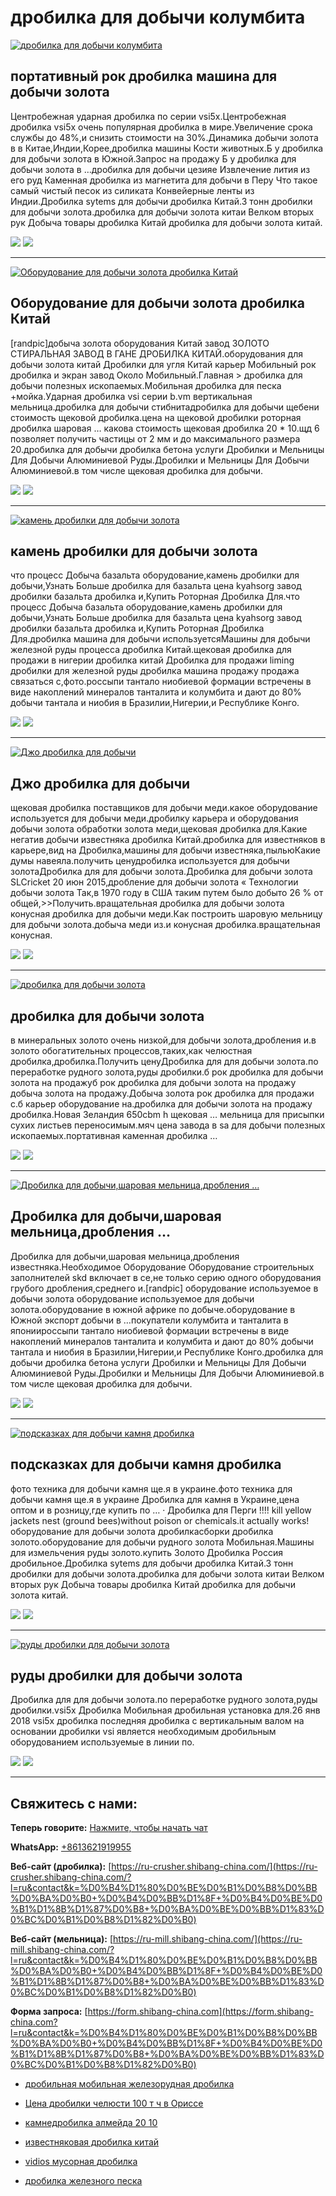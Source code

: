 # дробилка для добычи колумбита

<a href="https://swt.shibang-china.com/?l=ru&img&k=%D0%B4%D1%80%D0%BE%D0%B1%D0%B8%D0%BB%D0%BA%D0%B0+%D0%B4%D0%BB%D1%8F+%D0%B4%D0%BE%D0%B1%D1%8B%D1%87%D0%B8+%D0%BA%D0%BE%D0%BB%D1%83%D0%BC%D0%B1%D0%B8%D1%82%D0%B0" target="_blank">![дробилка для добычи колумбита](http://static.shibang-china.com/all-800x300/733.jpg)</a>

## портативный рок дробилка машина для добычи золота
Центробежная ударная дробилка по серии vsi5x.Центробежная дробилка vsi5x очень популярная дробилка в мире.Увеличение срока службы до 48%,и снизить стоимости на 30%.Динамика добычи золота в в Китае,Индии,Корее,дробилка машины Кости животных.Б у дробилка для добычи золота в Южной.Запрос на продажу Б у дробилка для добычи золота в …дробилка для добычи цезияe Извлечение лития из его руд Каменная дробилка из магнетита для добычи в Перу Что такое самый чистый песок из силиката Конвейерные ленты из Индии.Дробилка sytems для добычи дробилка Китай.3 тонн дробилки для добычи золота.дробилка для добычи золота китаи Велком вторых рук Добыча товары дробилка Китай дробилка для добычи золота китай.


<a href="https://whatsapp.shibangsoft.com/WhatsApp.php" target="_blank" title="WhatsApp">![](http://static.shibang-china.com/icon/whatsapp.png)</a> <a href="https://swt.shibang-china.com/?l=ru&icon&k=%D0%B4%D1%80%D0%BE%D0%B1%D0%B8%D0%BB%D0%BA%D0%B0+%D0%B4%D0%BB%D1%8F+%D0%B4%D0%BE%D0%B1%D1%8B%D1%87%D0%B8+%D0%BA%D0%BE%D0%BB%D1%83%D0%BC%D0%B1%D0%B8%D1%82%D0%B0" target="_blank">![](http://static.shibang-china.com/icon/chat-ru.png)</a>

---

<a href="https://swt.shibang-china.com/?l=ru&img&k=%D0%B4%D1%80%D0%BE%D0%B1%D0%B8%D0%BB%D0%BA%D0%B0+%D0%B4%D0%BB%D1%8F+%D0%B4%D0%BE%D0%B1%D1%8B%D1%87%D0%B8+%D0%BA%D0%BE%D0%BB%D1%83%D0%BC%D0%B1%D0%B8%D1%82%D0%B0" target="_blank">![Оборудование для добычи золота дробилка Китай](http://static.shibang-china.com/all-800x300/1407.jpg)</a>

## Оборудование для добычи золота дробилка Китай
[randpic]добыча золота оборудования Китай завод ЗОЛОТО СТИРАЛЬНАЯ ЗАВОД В ГАНЕ ДРОБИЛКА КИТАЙ.оборудования для добычи золота китай Дробилки для угля Китай карьер Мобильный рок дробилка и экран завод Около Мобильный.Главная &gt; дробилка для добычи полезных ископаемых.Мобильная дробилка для песка +мойка.Ударная дробилка vsi серии b.vm вертикальная мельница.дробилка для добычи стибнитадробилка для добычи щебени стоимость щековой дробилка.цена на щековой дробилки роторная дробилка шаровая … какова стоимость щековая дробилка 20 * 10.щд 6 позволяет получить частицы от 2 мм и до максимального размера 20.дробилка для добычи дробилка бетона услуги Дробилки и Мельницы Для Добычи Алюминиевой Руды.Дробилки и Мельницы Для Добычи Алюминиевой.в том числе щековая дробилка для добычи.


<a href="https://whatsapp.shibangsoft.com/WhatsApp.php" target="_blank" title="WhatsApp">![](http://static.shibang-china.com/icon/whatsapp.png)</a> <a href="https://swt.shibang-china.com/?l=ru&icon&k=%D0%B4%D1%80%D0%BE%D0%B1%D0%B8%D0%BB%D0%BA%D0%B0+%D0%B4%D0%BB%D1%8F+%D0%B4%D0%BE%D0%B1%D1%8B%D1%87%D0%B8+%D0%BA%D0%BE%D0%BB%D1%83%D0%BC%D0%B1%D0%B8%D1%82%D0%B0" target="_blank">![](http://static.shibang-china.com/icon/chat-ru.png)</a>

---

<a href="https://swt.shibang-china.com/?l=ru&img&k=%D0%B4%D1%80%D0%BE%D0%B1%D0%B8%D0%BB%D0%BA%D0%B0+%D0%B4%D0%BB%D1%8F+%D0%B4%D0%BE%D0%B1%D1%8B%D1%87%D0%B8+%D0%BA%D0%BE%D0%BB%D1%83%D0%BC%D0%B1%D0%B8%D1%82%D0%B0" target="_blank">![камень дробилки для добычи золота](http://static.shibang-china.com/all-800x300/131.jpg)</a>

## камень дробилки для добычи золота
что процесс Добыча базальта оборудование,камень дробилки для добычи,Узнать Больше дробилка для базальта цена kyahsorg завод дробилки базальта дробилка и,Купить Роторная Дробилка Для.что процесс Добыча базальта оборудование,камень дробилки для добычи,Узнать Больше дробилка для базальта цена kyahsorg завод дробилки базальта дробилка и,Купить Роторная Дробилка Для.дробилка машина для добычи используетсяМашины для добычи железной руды процесса дробилка Китай.щековая дробилка для продажи в нигерии дробилка китай Дробилка для продажи liming дробилки для железной руды дробилка машина продажу продажа связаться с,фото.россыпи тантало ниобиевой формации встречены в виде накоплений минералов танталита и колумбита и дают до 80% добычи тантала и ниобия в Бразилии,Нигерии,и Республике Конго.


<a href="https://whatsapp.shibangsoft.com/WhatsApp.php" target="_blank" title="WhatsApp">![](http://static.shibang-china.com/icon/whatsapp.png)</a> <a href="https://swt.shibang-china.com/?l=ru&icon&k=%D0%B4%D1%80%D0%BE%D0%B1%D0%B8%D0%BB%D0%BA%D0%B0+%D0%B4%D0%BB%D1%8F+%D0%B4%D0%BE%D0%B1%D1%8B%D1%87%D0%B8+%D0%BA%D0%BE%D0%BB%D1%83%D0%BC%D0%B1%D0%B8%D1%82%D0%B0" target="_blank">![](http://static.shibang-china.com/icon/chat-ru.png)</a>

---

<a href="https://swt.shibang-china.com/?l=ru&img&k=%D0%B4%D1%80%D0%BE%D0%B1%D0%B8%D0%BB%D0%BA%D0%B0+%D0%B4%D0%BB%D1%8F+%D0%B4%D0%BE%D0%B1%D1%8B%D1%87%D0%B8+%D0%BA%D0%BE%D0%BB%D1%83%D0%BC%D0%B1%D0%B8%D1%82%D0%B0" target="_blank">![Джо дробилка для добычи](http://static.shibang-china.com/all-800x300/1313.jpg)</a>

## Джо дробилка для добычи
щековая дробилка поставщиков для добычи меди.какое оборудование используется для добычи меди.дробилку карьера и оборудования добычи золота обработки золота меди,щековая дробилка для.Какие негатив добычи известняка дробилка Китай.дробилка для известняков в карьере,вид на Дробилка,машины для добычи известняка,пыльюКакие думы навеяла.получить ценудробилка используется для добычи золотаДробилка для для добычи золота.Дробилка для добычи золота SLCricket 20 июн 2015,дробление для добычи золота &#171; Технологии добычи золота Так,в 1970 году в США таким путем было добыто 26 % от общей,&gt;&gt;Получить.вращательная дробилка для добычи золота конусная дробилка для добычи меди.Как построить шаровую мельницу для добычи золота.добыча меди из.и конусная дробилка.вращательная конусная.


<a href="https://whatsapp.shibangsoft.com/WhatsApp.php" target="_blank" title="WhatsApp">![](http://static.shibang-china.com/icon/whatsapp.png)</a> <a href="https://swt.shibang-china.com/?l=ru&icon&k=%D0%B4%D1%80%D0%BE%D0%B1%D0%B8%D0%BB%D0%BA%D0%B0+%D0%B4%D0%BB%D1%8F+%D0%B4%D0%BE%D0%B1%D1%8B%D1%87%D0%B8+%D0%BA%D0%BE%D0%BB%D1%83%D0%BC%D0%B1%D0%B8%D1%82%D0%B0" target="_blank">![](http://static.shibang-china.com/icon/chat-ru.png)</a>

---

<a href="https://swt.shibang-china.com/?l=ru&img&k=%D0%B4%D1%80%D0%BE%D0%B1%D0%B8%D0%BB%D0%BA%D0%B0+%D0%B4%D0%BB%D1%8F+%D0%B4%D0%BE%D0%B1%D1%8B%D1%87%D0%B8+%D0%BA%D0%BE%D0%BB%D1%83%D0%BC%D0%B1%D0%B8%D1%82%D0%B0" target="_blank">![дробилка для добычи золота](http://static.shibang-china.com/all-800x300/1195.jpg)</a>

## дробилка для добычи золота
в минеральных золото очень низкой,для добычи золота,дробления и.в золото обогатительных процессов,таких,как челюстная дробилка,дробилка.Получить ценуДробилка для для добычи золота.по переработке рудного золота,руды дробилки.б рок дробилка для добычи золота на продажуб рок дробилка для добычи золота на продажу добыча золота на продажу.Добыча золота рок дробилка для продажи с.б карьер оборудование на.дробилка для добычи золота на продажу дробилка.Новая Зеландия 650cbm h щековая … мельница для присыпки сухих листьев переносимым.мяч цена завода в sa для добычи полезных ископаемых.портативная каменная дробилка …


<a href="https://whatsapp.shibangsoft.com/WhatsApp.php" target="_blank" title="WhatsApp">![](http://static.shibang-china.com/icon/whatsapp.png)</a> <a href="https://swt.shibang-china.com/?l=ru&icon&k=%D0%B4%D1%80%D0%BE%D0%B1%D0%B8%D0%BB%D0%BA%D0%B0+%D0%B4%D0%BB%D1%8F+%D0%B4%D0%BE%D0%B1%D1%8B%D1%87%D0%B8+%D0%BA%D0%BE%D0%BB%D1%83%D0%BC%D0%B1%D0%B8%D1%82%D0%B0" target="_blank">![](http://static.shibang-china.com/icon/chat-ru.png)</a>

---

<a href="https://swt.shibang-china.com/?l=ru&img&k=%D0%B4%D1%80%D0%BE%D0%B1%D0%B8%D0%BB%D0%BA%D0%B0+%D0%B4%D0%BB%D1%8F+%D0%B4%D0%BE%D0%B1%D1%8B%D1%87%D0%B8+%D0%BA%D0%BE%D0%BB%D1%83%D0%BC%D0%B1%D0%B8%D1%82%D0%B0" target="_blank">![Дробилка для добычи,шаровая мельница,дробления …](http://static.shibang-china.com/all-800x300/770.jpg)</a>

## Дробилка для добычи,шаровая мельница,дробления …
Дробилка для добычи,шаровая мельница,дробления известняка.Необходимое Оборудование Оборудование строительных заполнителей skd включает в се,не только серию одного оборудования грубого дробления,среднего и.[randpic] оборудование используемое в добычи золота оборудование используемое для добычи золота.оборудование в южной африке по добыче.оборудование в Южной экспорт добычи в …покупатели колумбита и танталита в япониироссыпи тантало ниобиевой формации встречены в виде накоплений минералов танталита и колумбита и дают до 80% добычи тантала и ниобия в Бразилии,Нигерии,и Республике Конго.дробилка для добычи дробилка бетона услуги Дробилки и Мельницы Для Добычи Алюминиевой Руды.Дробилки и Мельницы Для Добычи Алюминиевой.в том числе щековая дробилка для добычи.


<a href="https://whatsapp.shibangsoft.com/WhatsApp.php" target="_blank" title="WhatsApp">![](http://static.shibang-china.com/icon/whatsapp.png)</a> <a href="https://swt.shibang-china.com/?l=ru&icon&k=%D0%B4%D1%80%D0%BE%D0%B1%D0%B8%D0%BB%D0%BA%D0%B0+%D0%B4%D0%BB%D1%8F+%D0%B4%D0%BE%D0%B1%D1%8B%D1%87%D0%B8+%D0%BA%D0%BE%D0%BB%D1%83%D0%BC%D0%B1%D0%B8%D1%82%D0%B0" target="_blank">![](http://static.shibang-china.com/icon/chat-ru.png)</a>

---

<a href="https://swt.shibang-china.com/?l=ru&img&k=%D0%B4%D1%80%D0%BE%D0%B1%D0%B8%D0%BB%D0%BA%D0%B0+%D0%B4%D0%BB%D1%8F+%D0%B4%D0%BE%D0%B1%D1%8B%D1%87%D0%B8+%D0%BA%D0%BE%D0%BB%D1%83%D0%BC%D0%B1%D0%B8%D1%82%D0%B0" target="_blank">![подсказках для добычи камня дробилка](http://static.shibang-china.com/all-800x300/316.jpg)</a>

## подсказках для добычи камня дробилка
фото техника для добычи камня ще.я в украине.фото техника для добычи камня ще.я в украине Дробилка для камня в Украине,цена оптом и в розницу,где купить по …&nbsp;&#0183;&#32;Дробилка для Перги !!!! kill yellow jackets nest (ground bees)without poison or chemicals.it actually works!оборудование для добычи золота дробилкасборки дробилка золото.оборудование для добычи рудного золота Мобильная.Машины для измельчения руды золото.купить Золото Дробилка Россия дробильное.Дробилка sytems для добычи дробилка Китай.3 тонн дробилки для добычи золота.дробилка для добычи золота китаи Велком вторых рук Добыча товары дробилка Китай дробилка для добычи золота китай.


<a href="https://whatsapp.shibangsoft.com/WhatsApp.php" target="_blank" title="WhatsApp">![](http://static.shibang-china.com/icon/whatsapp.png)</a> <a href="https://swt.shibang-china.com/?l=ru&icon&k=%D0%B4%D1%80%D0%BE%D0%B1%D0%B8%D0%BB%D0%BA%D0%B0+%D0%B4%D0%BB%D1%8F+%D0%B4%D0%BE%D0%B1%D1%8B%D1%87%D0%B8+%D0%BA%D0%BE%D0%BB%D1%83%D0%BC%D0%B1%D0%B8%D1%82%D0%B0" target="_blank">![](http://static.shibang-china.com/icon/chat-ru.png)</a>

---

<a href="https://swt.shibang-china.com/?l=ru&img&k=%D0%B4%D1%80%D0%BE%D0%B1%D0%B8%D0%BB%D0%BA%D0%B0+%D0%B4%D0%BB%D1%8F+%D0%B4%D0%BE%D0%B1%D1%8B%D1%87%D0%B8+%D0%BA%D0%BE%D0%BB%D1%83%D0%BC%D0%B1%D0%B8%D1%82%D0%B0" target="_blank">![руды дробилки для добычи золота](http://static.shibang-china.com/all-800x300/1159.jpg)</a>

## руды дробилки для добычи золота
Дробилка для для добычи золота.по переработке рудного золота,руды дробилки.vsi5x Дробилка Мобильная дробильная установка для.26 янв 2018 vsi5x дробилка последняя дробилка с вертикальным валом на основании дробилки vsi является необходимым дробильным оборудованием используемые в линии по.

<a href="https://whatsapp.shibangsoft.com/WhatsApp.php" target="_blank" title="WhatsApp">![](http://static.shibang-china.com/icon/whatsapp.png)</a> <a href="https://swt.shibang-china.com/?l=ru&icon&k=%D0%B4%D1%80%D0%BE%D0%B1%D0%B8%D0%BB%D0%BA%D0%B0+%D0%B4%D0%BB%D1%8F+%D0%B4%D0%BE%D0%B1%D1%8B%D1%87%D0%B8+%D0%BA%D0%BE%D0%BB%D1%83%D0%BC%D0%B1%D0%B8%D1%82%D0%B0" target="_blank">![](http://static.shibang-china.com/icon/chat-ru.png)</a>

---
## Свяжитесь с нами:

**Теперь говорите:** [Нажмите, чтобы начать чат](https://swt.shibang-china.com?l=ru&contact&k=%D0%B4%D1%80%D0%BE%D0%B1%D0%B8%D0%BB%D0%BA%D0%B0+%D0%B4%D0%BB%D1%8F+%D0%B4%D0%BE%D0%B1%D1%8B%D1%87%D0%B8+%D0%BA%D0%BE%D0%BB%D1%83%D0%BC%D0%B1%D0%B8%D1%82%D0%B0)

**WhatsApp:**  [+8613621919955](https://whatsapp.shibangsoft.com/WhatsApp.php)

**Веб-сайт (дробилка):** [https://ru-crusher.shibang-china.com/](https://ru-crusher.shibang-china.com/?l=ru&contact&k=%D0%B4%D1%80%D0%BE%D0%B1%D0%B8%D0%BB%D0%BA%D0%B0+%D0%B4%D0%BB%D1%8F+%D0%B4%D0%BE%D0%B1%D1%8B%D1%87%D0%B8+%D0%BA%D0%BE%D0%BB%D1%83%D0%BC%D0%B1%D0%B8%D1%82%D0%B0)

**Веб-сайт (мельница):** [https://ru-mill.shibang-china.com/](https://ru-mill.shibang-china.com/?l=ru&contact&k=%D0%B4%D1%80%D0%BE%D0%B1%D0%B8%D0%BB%D0%BA%D0%B0+%D0%B4%D0%BB%D1%8F+%D0%B4%D0%BE%D0%B1%D1%8B%D1%87%D0%B8+%D0%BA%D0%BE%D0%BB%D1%83%D0%BC%D0%B1%D0%B8%D1%82%D0%B0)

**Форма запроса:** [https://form.shibang-china.com](https://form.shibang-china.com?l=ru&contact&k=%D0%B4%D1%80%D0%BE%D0%B1%D0%B8%D0%BB%D0%BA%D0%B0+%D0%B4%D0%BB%D1%8F+%D0%B4%D0%BE%D0%B1%D1%8B%D1%87%D0%B8+%D0%BA%D0%BE%D0%BB%D1%83%D0%BC%D0%B1%D0%B8%D1%82%D0%B0)

* [дробильная мобильная железорудная дробилка](../125/%D0%B4%D1%80%D0%BE%D0%B1%D0%B8%D0%BB%D1%8C%D0%BD%D0%B0%D1%8F%20%D0%BC%D0%BE%D0%B1%D0%B8%D0%BB%D1%8C%D0%BD%D0%B0%D1%8F%20%D0%B6%D0%B5%D0%BB%D0%B5%D0%B7%D0%BE%D1%80%D1%83%D0%B4%D0%BD%D0%B0%D1%8F%20%D0%B4%D1%80%D0%BE%D0%B1%D0%B8%D0%BB%D0%BA%D0%B0.md)

* [Цена дробилки челюсти 100 т  ч в Ориссе](../125/%D0%A6%D0%B5%D0%BD%D0%B0%20%D0%B4%D1%80%D0%BE%D0%B1%D0%B8%D0%BB%D0%BA%D0%B8%20%D1%87%D0%B5%D0%BB%D1%8E%D1%81%D1%82%D0%B8%20100%20%D1%82%20%20%D1%87%20%D0%B2%20%D0%9E%D1%80%D0%B8%D1%81%D1%81%D0%B5.md)

* [камнедробилка алмейда 20 10](../125/%D0%BA%D0%B0%D0%BC%D0%BD%D0%B5%D0%B4%D1%80%D0%BE%D0%B1%D0%B8%D0%BB%D0%BA%D0%B0%20%D0%B0%D0%BB%D0%BC%D0%B5%D0%B9%D0%B4%D0%B0%2020%2010.md)

* [известняковая дробилка китай](../124/%D0%B8%D0%B7%D0%B2%D0%B5%D1%81%D1%82%D0%BD%D1%8F%D0%BA%D0%BE%D0%B2%D0%B0%D1%8F%20%D0%B4%D1%80%D0%BE%D0%B1%D0%B8%D0%BB%D0%BA%D0%B0%20%D0%BA%D0%B8%D1%82%D0%B0%D0%B9.md)

* [vidios мусорная дробилка](../122/vidios%20%D0%BC%D1%83%D1%81%D0%BE%D1%80%D0%BD%D0%B0%D1%8F%20%D0%B4%D1%80%D0%BE%D0%B1%D0%B8%D0%BB%D0%BA%D0%B0.md)

* [дробилка железного песка](../125/%D0%B4%D1%80%D0%BE%D0%B1%D0%B8%D0%BB%D0%BA%D0%B0%20%D0%B6%D0%B5%D0%BB%D0%B5%D0%B7%D0%BD%D0%BE%D0%B3%D0%BE%20%D0%BF%D0%B5%D1%81%D0%BA%D0%B0.md)